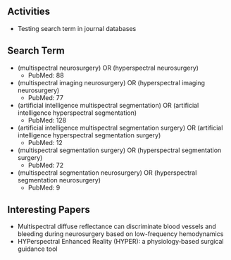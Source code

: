 ## Activities
- Testing search term in journal databases

## Search Term
- (multispectral neurosurgery) OR (hyperspectral neurosurgery)
  - PubMed: 88
- (multispectral imaging neurosurgery) OR (hyperspectral imaging neurosurgery)
  - PubMed: 77
- (artificial intelligence multispectral segmentation) OR (artificial intelligence hyperspectral segmentation)
  - PubMed: 128
- (artificial intelligence multispectral segmentation surgery) OR (artificial intelligence hyperspectral segmentation surgery)
  - PubMed: 12
- (multispectral segmentation surgery) OR (hyperspectral segmentation surgery)
  - PubMed: 72
- (multispectral segmentation neurosurgery) OR (hyperspectral segmentation neurosurgery)
  - PubMed: 9

## Interesting Papers
- Multispectral diffuse reflectance can discriminate blood vessels and bleeding during neurosurgery based on low-frequency hemodynamics
- HYPerspectral Enhanced Reality (HYPER): a physiology‑based surgical guidance tool